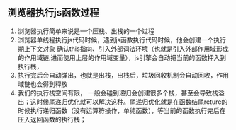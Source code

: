 ## 浏览器执行js函数过程
1. 浏览器执行简单来说是一个压栈、出栈的一个过程
2. 浏览器单线程执行js代码时候，遇到js函数执行代码时候，他会创建一个执行期上下文对象 确认this指向、引入外部词法环境（也就是引入外部作用域形成的作用域链,进而使用上层的作用域变量），js引擎会自动把当前的函数押入到执行栈，
3. 执行完后会自动弹出，也就是出栈，出栈后，垃圾回收机制会自动回收，作用域链也会得到释放
4. 我们的执行栈空间有限， 一般会碰到递归会创建很多个栈，甚至会导致栈溢出；这时候尾递归优化就可以解决这种。尾递归优化就是在函数结尾reture的时候执行递归函数（没有运算符操作，单纯函数），等当前的函数执行完后在压入返回函数的执行栈；